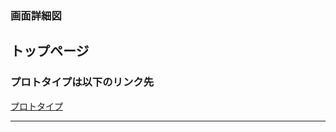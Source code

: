 ### 画面詳細図
## トップページ
### プロトタイプは以下のリンク先
[プロトタイプ](https://www.figma.com/file/pGXnXrKF6Coz5Tdb1IQtg1/Untitled?node-id=0%3A1)
*****
